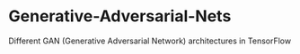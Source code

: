 # Generative-Adversarial-Nets
Different GAN (Generative Adversarial Network) architectures in TensorFlow
